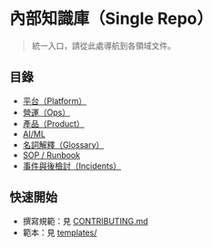 # 內部知識庫（Single Repo）
> 統一入口，請從此處導航到各領域文件。

## 目錄
- [平台（Platform）](./docs/platform/README.md)
- [營運（Ops）](./docs/ops/README.md)
- [產品（Product）](./docs/product/README.md)
- [AI/ML](./docs/ai-ml/README.md)
- [名詞解釋（Glossary）](./docs/glossary/README.md)
- [SOP / Runbook](./playbooks/README.md)
- [事件與後檢討（Incidents）](./incidents/README.md)

## 快速開始
- 撰寫規範：見 [CONTRIBUTING.md](./CONTRIBUTING.md)
- 範本：見 [templates/](./templates)
